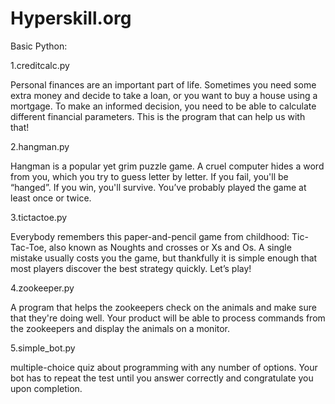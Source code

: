 # Hyperskill.org
Basic Python:

1.creditcalc.py

Personal finances are an important part of life. Sometimes you need some extra money 
and decide to take a loan, or you want to buy a house using a mortgage. 
To make an informed decision, you need to be able to calculate different financial parameters. 
This is the program that can help us with that!


2.hangman.py

Hangman is a popular yet grim puzzle game. A cruel computer hides a word from you, 
which you try to guess letter by letter. If you fail, you'll be “hanged”. 
If you win, you'll survive. You’ve probably played the game at least once or twice.


3.tictactoe.py

Everybody remembers this paper-and-pencil game from childhood: Tic-Tac-Toe, 
also known as Noughts and crosses or Xs and Os. A single mistake usually costs you the game, 
but thankfully it is simple enough that most players discover the best strategy quickly. 
Let’s play!

4.zookeeper.py

A program that helps the zookeepers check on the animals and make sure that they're doing well. Your product will be able to process commands from the zookeepers and display the animals on a monitor.

5.simple_bot.py

multiple-choice quiz about programming with any number of options. Your bot has to repeat the test until you answer correctly and congratulate you upon completion.
